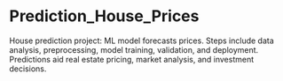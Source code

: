 # Prediction_House_Prices
House prediction project: ML model forecasts prices. Steps include data analysis, preprocessing, model training, validation, and deployment. Predictions aid real estate pricing, market analysis, and investment decisions.
